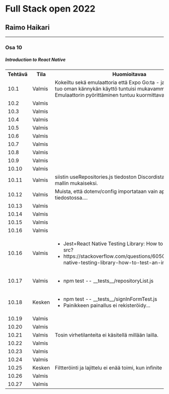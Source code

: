 # Full Stack open 2022
## Raimo Haikari

---

### Osa 10



##### Introduction to React Native

<table>
  <tr>
    <th>Tehtävä</th>
    <th>Tila</th>
    <th>Huomioitavaa</th>
  </tr>
  <tr>
    <td>10.1</td>
    <td>Valmis</td>
    <td>Kokeiltu sekä emulaattoria että Expo Go:ta - ja ainakin alkuun tuo oman kännykän käyttö tuntuisi mukavammalta. Emulaattorin pyörittäminen tuntuu kuormittavan konetta....</td>
  </tr>
  <tr>
    <td>10.2</td>
    <td>Valmis</td>
    <td></td>
  </tr>
  <tr>
    <td>10.3</td>
    <td>Valmis</td>
    <td></td>
  </tr>
  <tr>
    <td>10.4</td>
    <td>Valmis</td>
    <td></td>
  </tr>
  <tr>
    <td>10.5</td>
    <td>Valmis</td>
    <td></td>
  </tr>
  <tr>
    <td>10.6</td>
    <td>Valmis</td>
    <td></td>
  </tr>
  <tr>
    <td>10.7</td>
    <td>Valmis</td>
    <td></td>
  </tr>
  <tr>
    <td>10.8</td>
    <td>Valmis</td>
    <td></td>
  </tr>
  <tr>
    <td>10.9</td>
    <td>Valmis</td>
    <td></td>
  </tr>
  <tr>
    <td>10.10</td>
    <td>Valmis</td>
    <td></td>
  </tr>
  <tr>
    <td>10.11</td>
    <td>Valmis</td>
    <td>siistin useRepositories.js tiedoston Discordista löytyneen mallin mukaiseksi.</td>
  </tr>
  <tr>
    <td>10.12</td>
    <td>Valmis</td>
    <td>Muista, että dotenv/config importataan vain app.config.js tiedostossa....</td>
  </tr>
  <tr>
    <td>10.13</td>
    <td>Valmis</td>
    <td></td>
  </tr>
  <tr>
    <td>10.14</td>
    <td>Valmis</td>
    <td></td>
  </tr>
  <tr>
    <td>10.15</td>
    <td>Valmis</td>
    <td></td>
  </tr>
  <tr>
    <td>10.16</td>
    <td>Valmis</td>
    <td></td>
  </tr>
  <tr>
    <td>10.16</td>
    <td>Valmis</td>
    <td>
      <ul>
        <li>Jest+React Native Testing Library: How to test an image src?</li>
        <li>https://stackoverflow.com/questions/60509527/jestreact-native-testing-library-how-to-test-an-image-src</li>
      </ul>
    </td>
  <tr>
    <td>10.17</td>
    <td>Valmis</td>
    <td>
      <ul>
        <li>npm test -- __tests__/repositoryList.js</li>
      </ul>
    </td>
  </tr>
  <tr>
    <td>10.18</td>
    <td>Kesken</td>
    <td>
      <ul>
        <li>npm test -- __tests__/signInFormTest.js</li>
        <li>Painikkeen painallus ei rekisteröidy...</li>
      </ul>
    </td>
  </tr>
  <tr>
    <td>10.19</td>
    <td>Valmis</td>
    <td></td>
  </tr>
  <tr>
    <td>10.20</td>
    <td>Valmis</td>
    <td></td>
  </tr>
  <tr>
    <td>10.21</td>
    <td>Valmis</td>
    <td>Tosin virhetilanteita ei käsitellä millään lailla.</td>
  </tr>
  <tr>
    <td>10.22</td>
    <td>Valmis</td>
    <td></td>
  </tr>
  <tr>
    <td>10.23</td>
    <td>Valmis</td>
    <td></td>
  </tr>
  <tr>
    <td>10.24</td>
    <td>Valmis</td>
    <td></td>
  </tr>
  <tr>
    <td>10.25</td>
    <td>Kesken</td>
    <td>Filtteröinti ja lajittelu ei enää toimi, kun infinite scrollin käytössä</td>
  </tr>
  <tr>
    <td>10.26</td>
    <td>Valmis</td>
    <td></td>
  </tr>
  <tr>
    <td>10.27</td>
    <td>Valmis</td>
    <td></td>
  </tr>
</table>
